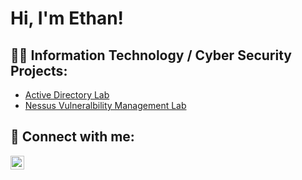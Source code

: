 <h1>Hi, I'm Ethan! </h1>

<h2>👨‍💻 Information Technology / Cyber Security Projects:</h2>

  - [Active Directory Lab](https://github.com/her-e/Active-Directory)
  - [Nessus Vulneralbility Management Lab](https://github.com/her-e/VulnerabilityManagement-Nessus-Lab)



<h2> 🤳 Connect with me:</h2>


[<img align="left" alt="EthanHer | LinkedIn" width="22px" src="https://cdn.jsdelivr.net/npm/simple-icons@v3/icons/linkedin.svg" />][linkedin]



[linkedin]: https://linkedin.com/in/ethan-her-b8a3a61aa

